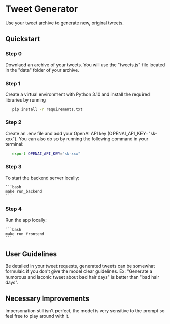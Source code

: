 # Tweet Generator

Use your tweet archive to generate new, original tweets.

## Quickstart

### Step 0

Downlaod an archive of your tweets. You will use the "tweets.js" file located in the "data" folder of your archive.

### Step 1

Create a virtual environment with Python 3.10 and install the required libraries by running

 ```bash
    pip install -r requirements.txt
 ```

### Step 2

Create an .env file and add your OpenAI API key (OPENAI_API_KEY="sk-xxx"). You can also do so by running the following command in your terminal:

 ```bash
    export OPENAI_API_KEY="sk-xxx"
 ```

### Step 3

To start the backend server locally:

    ```bash
    make run_backend
    ```

### Step 4

Run the app locally:

    ```bash
    make run_frontend
    ```

## User Guidelines

Be detailed in your tweet requests, generated tweets can be somewhat formulaic if you don't give the model clear guidelines. Ex: "Generate a humorous and laconic tweet about bad hair days" is better than "bad hair days".

## Necessary Improvements

Impersonation still isn't perfect, the model is very sensitive to the prompt so feel free to play around with it.
